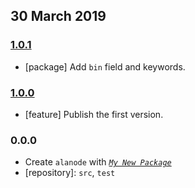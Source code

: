 ## 30 March 2019

### [1.0.1](https://github.com/a-la/alanode/compare/v1.0.0...v1.0.1)

- [package] Add `bin` field and keywords.

### [1.0.0](https://github.com/a-la/alanode/compare/v0.0.0-pre...v1.0.0)

- [feature] Publish the first version.

### 0.0.0

- Create `alanode` with _[`My New Package`](https://mnpjs.org)_
- [repository]: `src`, `test`